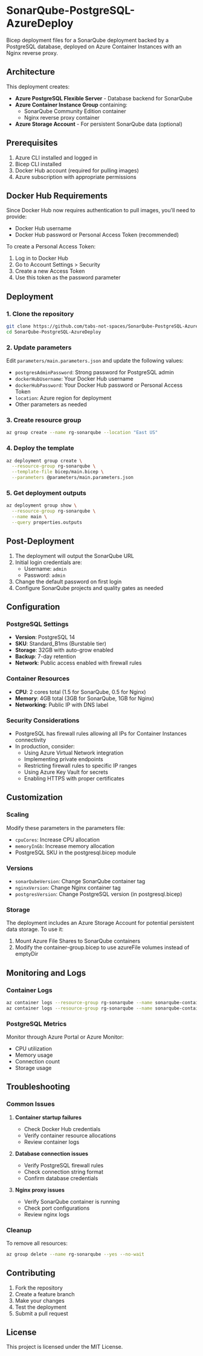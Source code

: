 # SonarQube-PostgreSQL-AzureDeploy

Bicep deployment files for a SonarQube deployment backed by a PostgreSQL database, deployed on Azure Container Instances with an Nginx reverse proxy.

## Architecture

This deployment creates:
- **Azure PostgreSQL Flexible Server** - Database backend for SonarQube
- **Azure Container Instance Group** containing:
  - SonarQube Community Edition container
  - Nginx reverse proxy container
- **Azure Storage Account** - For persistent SonarQube data (optional)

## Prerequisites

1. Azure CLI installed and logged in
2. Bicep CLI installed
3. Docker Hub account (required for pulling images)
4. Azure subscription with appropriate permissions

## Docker Hub Requirements

Since Docker Hub now requires authentication to pull images, you'll need to provide:
- Docker Hub username
- Docker Hub password or Personal Access Token (recommended)

To create a Personal Access Token:
1. Log in to Docker Hub
2. Go to Account Settings > Security
3. Create a new Access Token
4. Use this token as the password parameter

## Deployment

### 1. Clone the repository
```bash
git clone https://github.com/tabs-not-spaces/SonarQube-PostgreSQL-AzureDeploy.git
cd SonarQube-PostgreSQL-AzureDeploy
```

### 2. Update parameters
Edit `parameters/main.parameters.json` and update the following values:
- `postgresAdminPassword`: Strong password for PostgreSQL admin
- `dockerHubUsername`: Your Docker Hub username
- `dockerHubPassword`: Your Docker Hub password or Personal Access Token
- `location`: Azure region for deployment
- Other parameters as needed

### 3. Create resource group
```bash
az group create --name rg-sonarqube --location "East US"
```

### 4. Deploy the template
```bash
az deployment group create \
  --resource-group rg-sonarqube \
  --template-file bicep/main.bicep \
  --parameters @parameters/main.parameters.json
```

### 5. Get deployment outputs
```bash
az deployment group show \
  --resource-group rg-sonarqube \
  --name main \
  --query properties.outputs
```

## Post-Deployment

1. The deployment will output the SonarQube URL
2. Initial login credentials are:
   - Username: `admin`
   - Password: `admin`
3. Change the default password on first login
4. Configure SonarQube projects and quality gates as needed

## Configuration

### PostgreSQL Settings
- **Version**: PostgreSQL 14
- **SKU**: Standard_B1ms (Burstable tier)
- **Storage**: 32GB with auto-grow enabled
- **Backup**: 7-day retention
- **Network**: Public access enabled with firewall rules

### Container Resources
- **CPU**: 2 cores total (1.5 for SonarQube, 0.5 for Nginx)
- **Memory**: 4GB total (3GB for SonarQube, 1GB for Nginx)
- **Networking**: Public IP with DNS label

### Security Considerations
- PostgreSQL has firewall rules allowing all IPs for Container Instances connectivity
- In production, consider:
  - Using Azure Virtual Network integration
  - Implementing private endpoints
  - Restricting firewall rules to specific IP ranges
  - Using Azure Key Vault for secrets
  - Enabling HTTPS with proper certificates

## Customization

### Scaling
Modify these parameters in the parameters file:
- `cpuCores`: Increase CPU allocation
- `memoryInGb`: Increase memory allocation
- PostgreSQL SKU in the postgresql.bicep module

### Versions
- `sonarQubeVersion`: Change SonarQube container tag
- `nginxVersion`: Change Nginx container tag
- `postgresVersion`: Change PostgreSQL version (in postgresql.bicep)

### Storage
The deployment includes an Azure Storage Account for potential persistent data storage. To use it:
1. Mount Azure File Shares to SonarQube containers
2. Modify the container-group.bicep to use azureFile volumes instead of emptyDir

## Monitoring and Logs

### Container Logs
```bash
az container logs --resource-group rg-sonarqube --name sonarqube-containers --container-name sonarqube
az container logs --resource-group rg-sonarqube --name sonarqube-containers --container-name nginx
```

### PostgreSQL Metrics
Monitor through Azure Portal or Azure Monitor:
- CPU utilization
- Memory usage
- Connection count
- Storage usage

## Troubleshooting

### Common Issues

1. **Container startup failures**
   - Check Docker Hub credentials
   - Verify container resource allocations
   - Review container logs

2. **Database connection issues**
   - Verify PostgreSQL firewall rules
   - Check connection string format
   - Confirm database credentials

3. **Nginx proxy issues**
   - Verify SonarQube container is running
   - Check port configurations
   - Review nginx logs

### Cleanup
To remove all resources:
```bash
az group delete --name rg-sonarqube --yes --no-wait
```

## Contributing

1. Fork the repository
2. Create a feature branch
3. Make your changes
4. Test the deployment
5. Submit a pull request

## License

This project is licensed under the MIT License.
